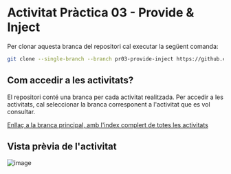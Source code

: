 # Activitat Pràctica 03 - Provide & Inject

Per clonar aquesta branca del repositori cal executar la següent comanda:

```bash
git clone --single-branch --branch pr03-provide-inject https://github.com/picuu/m14.git
```

## Com accedir a les activitats?

El repositori conté una branca per cada activitat realitzada. Per accedir a les activitats, cal seleccionar la branca corresponent a l'activitat que es vol consultar.

[Enllaç a la branca principal, amb l'index complert de totes les activitats](https://github.com/picuu/m14?tab=readme-ov-file#branques-per-activitat)

## Vista prèvia de l'activitat

![image](https://github.com/user-attachments/assets/65571eea-582b-4280-8f1c-17f7dcab707b)

